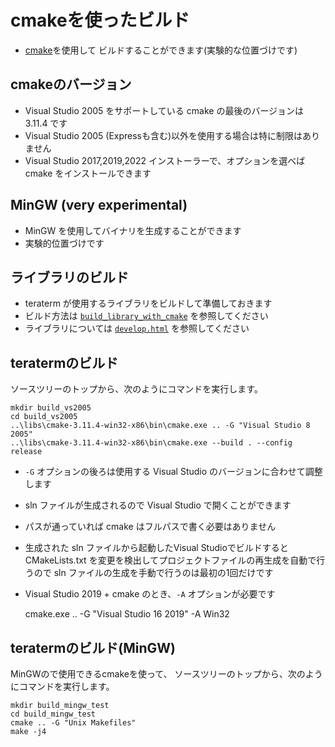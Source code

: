 ﻿# cmakeを使ったビルド

- [cmake](<https://cmake.org/>)を使用して
  ビルドすることができます(実験的な位置づけです)

## cmakeのバージョン

- Visual Studio 2005 をサポートしている cmake の最後のバージョンは 3.11.4 です
- Visual Studio 2005 (Expressも含む)以外を使用する場合は特に制限はありません
- Visual Studio 2017,2019,2022 インストーラーで、オプションを選べば cmake をインストールできます

## MinGW (very experimental)

- MinGW を使用してバイナリを生成することができます
- 実験的位置づけです

## ライブラリのビルド

- teraterm が使用するライブラリをビルドして準備しておきます
- ビルド方法は [`build_library_with_cmake`](<build_library_with_cmake.html>) を参照してください
- ライブラリについては [`develop.html`](<develop.html>) を参照してください

## teratermのビルド

ソースツリーのトップから、次のようにコマンドを実行します。

    mkdir build_vs2005
    cd build_vs2005
    ..\libs\cmake-3.11.4-win32-x86\bin\cmake.exe .. -G "Visual Studio 8 2005"
    ..\libs\cmake-3.11.4-win32-x86\bin\cmake.exe --build . --config release

- `-G` オプションの後ろは使用する Visual Studio のバージョンに合わせて調整します
- sln ファイルが生成されるので Visual Studio で開くことができます
- パスが通っていれば cmake はフルパスで書く必要はありません
- 生成された sln ファイルから起動したVisual Studioでビルドすると
  CMakeLists.txt を変更を検出してプロジェクトファイルの再生成を自動で行うので
  sln ファイルの生成を手動で行うのは最初の1回だけです
- Visual Studio 2019 + cmake のとき、`-A` オプションが必要です

    cmake.exe .. -G "Visual Studio 16 2019" -A Win32

## teratermのビルド(MinGW)

MinGWので使用できるcmakeを使って、
ソースツリーのトップから、次のようにコマンドを実行します。

    mkdir build_mingw_test
    cd build_mingw_test
    cmake .. -G "Unix Makefiles"
    make -j4
